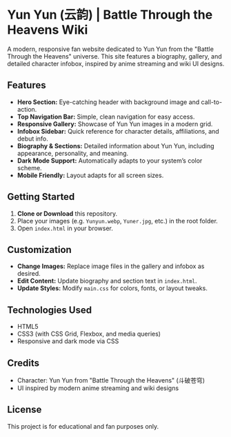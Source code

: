 # Yun Yun (云韵) | Battle Through the Heavens Wiki

A modern, responsive fan website dedicated to Yun Yun from the "Battle Through the Heavens" universe. This site features a biography, gallery, and detailed character infobox, inspired by anime streaming and wiki UI designs.

## Features

- **Hero Section:** Eye-catching header with background image and call-to-action.
- **Top Navigation Bar:** Simple, clean navigation for easy access.
- **Responsive Gallery:** Showcase of Yun Yun images in a modern grid.
- **Infobox Sidebar:** Quick reference for character details, affiliations, and debut info.
- **Biography & Sections:** Detailed information about Yun Yun, including appearance, personality, and meaning.
- **Dark Mode Support:** Automatically adapts to your system’s color scheme.
- **Mobile Friendly:** Layout adapts for all screen sizes.

## Getting Started

1. **Clone or Download** this repository.
2. Place your images (e.g. `Yunyun.webp`, `Yuner.jpg`, etc.) in the root folder.
3. Open `index.html` in your browser.

## Customization

- **Change Images:** Replace image files in the gallery and infobox as desired.
- **Edit Content:** Update biography and section text in `index.html`.
- **Update Styles:** Modify `main.css` for colors, fonts, or layout tweaks.

## Technologies Used

- HTML5
- CSS3 (with CSS Grid, Flexbox, and media queries)
- Responsive and dark mode via CSS

## Credits

- Character: Yun Yun from "Battle Through the Heavens" (斗破苍穹)
- UI inspired by modern anime streaming and wiki designs

## License

This project is for educational and fan purposes only.
